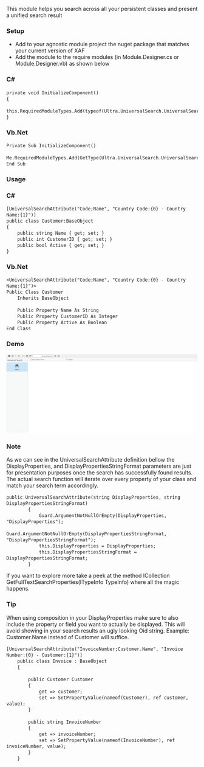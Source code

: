 ﻿
This module helps you search across all your persistent classes and present a unified search result


### Setup

- Add to your agnostic module project the nuget package that matches your current version of XAF
- Add the module to the require modules (in Module.Designer.cs or Module.Designer.vb) as shown below

### C#
```
private void InitializeComponent()
{		
	this.RequiredModuleTypes.Add(typeof(Ultra.UniversalSearch.UniversalSearchModule));
}
```
### Vb.Net
```
Private Sub InitializeComponent()
	Me.RequiredModuleTypes.Add(GetType(Ultra.UniversalSearch.UniversalSearchModule))
End Sub
```

### Usage
### C#
```
[UniversalSearchAttribute("Code;Name", "Country Code:{0} - Country Name:{1}")]
public class Customer:BaseObject
{
	public string Name { get; set; }
	public int CustomerID { get; set; }
	public bool Active { get; set; }
}
```
### Vb.Net
```
<UniversalSearchAttribute("Code;Name", "Country Code:{0} - Country Name:{1}")>
Public Class Customer
	Inherits BaseObject

	Public Property Name As String
	Public Property CustomerID As Integer
	Public Property Active As Boolean
End Class
```

### Demo
![Ultra Universal Search](UltraUniversalSearch.gif)



### Note

As we can see in the UniversalSearchAttribute definition bellow the DisplayProperties, and DisplayPropertiesStringFormat parameters are just for presentation purposes once the search has successfully found results. The actual search function will iterate over every property of your class and match your search term accordingly.

```
public UniversalSearchAttribute(string DisplayProperties, string DisplayPropertiesStringFormat)
		{
			Guard.ArgumentNotNullOrEmpty(DisplayProperties, "DisplayProperties");
			Guard.ArgumentNotNullOrEmpty(DisplayPropertiesStringFormat, "DisplayPropertiesStringFormat");
			this.DisplayProperties = DisplayProperties;
			this.DisplayPropertiesStringFormat = DisplayPropertiesStringFormat;
		}
```

If you want to explore more take a peek at the method ICollection<String> GetFullTextSearchProperties(ITypeInfo TypeInfo) where all the magic happens.

### Tip 

When using composition in your DisplayProperties make sure to also include the property or field you want to actually be displayed. This will avoid showing in your search results an ugly looking Oid string.  Example: Customer.Name instead of Customer will suffice.

```
[UniversalSearchAttribute("InvoiceNumber;Customer.Name", "Invoice Number:{0} - Customer:{1}")]
    public class Invoice : BaseObject
    {  
        
        public Customer Customer
        {
            get => customer;
            set => SetPropertyValue(nameof(Customer), ref customer, value);
        }
        
        public string InvoiceNumber
        {
            get => invoiceNumber;
            set => SetPropertyValue(nameof(InvoiceNumber), ref invoiceNumber, value);
        }
    }

```
